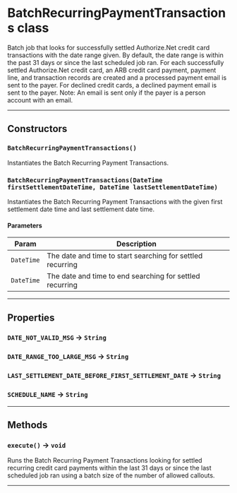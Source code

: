 # BatchRecurringPaymentTransactions class

Batch job that looks for successfully settled 		Authorize.Net credit card transactions with the date range given. 		By default, the date range is within the past 31 days 		or since the last scheduled job ran. 		For each successfully settled Authorize.Net credit card, 		an ARB credit card payment, payment line, and transaction records 		are created and a processed payment email is sent to the payer. 		For declined credit cards, a declined payment email is sent to the payer. 		Note: An email is sent only if the payer is a person account with an email.

---
## Constructors
### `BatchRecurringPaymentTransactions()`

Instantiates the Batch Recurring Payment Transactions.
### `BatchRecurringPaymentTransactions(DateTime firstSettlementDateTime, DateTime lastSettlementDateTime)`

Instantiates the Batch Recurring Payment Transactions 		with the given first settlement date time and last settlement date time.
#### Parameters
|Param|Description|
|-----|-----------|
|`DateTime` |  The date and time to start searching for settled recurring |
|`DateTime` |  The date and time to end searching for settled recurring |

---
## Properties

### `DATE_NOT_VALID_MSG` → `String`

### `DATE_RANGE_TOO_LARGE_MSG` → `String`

### `LAST_SETTLEMENT_DATE_BEFORE_FIRST_SETTLEMENT_DATE` → `String`

### `SCHEDULE_NAME` → `String`

---
## Methods
### `execute()` → `void`

Runs the Batch Recurring Payment Transactions 		looking for settled recurring credit card payments within the last 31 days 		or since the last scheduled job ran using a batch size of the 		number of allowed callouts.

---
